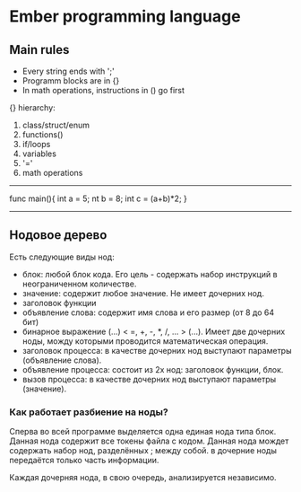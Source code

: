 # Ember programming language

## Main rules
- Every string ends with ';'
- Programm blocks are in {}
- In math operations, instructions in () go first

{}
hierarchy: 
1. class/struct/enum
2. functions()
3. if/loops
4. variables
5. '='
6. math operations


_______________________________________________

func main(){
    int a = 5;
    nt b = 8;
    int c = (a+b)*2;
}
_______________________________________________



## Нодовое дерево
Есть следующие виды нод:
- блок: любой блок кода. Его цель - содержать набор инструкций в неограниченном количестве.
- значение: содержит любое значение. Не имеет дочерних нод.
- заголовок функции
- объявление слова: содержит имя слова и его размер (от 8 до 64 бит)
- бинарное выражение (...) < =, +, -, *, /, ... > (...). Имеет две дочерних ноды, можду которыми проводится математическая операция.
- заголовок процесса: в качестве дочерних нод выступают параметры (объявление слова).
- объявление процесса: состоит из 2х нод: заголовок функции, блок.
- вызов процесса: в качестве дочерних нод выступают параметры (значение).


### Как работает разбиение на ноды?
Сперва во всей программе выделяется одна единая нода типа блок.
Данная нода содержит все токены файла с кодом. 
Данная нода мождет содержать набор нод, разделённых ; между собой.
в дочерние ноды передаётся только часть информации.

Каждая дочерняя нода, в свою очередь, анализируется независимо.